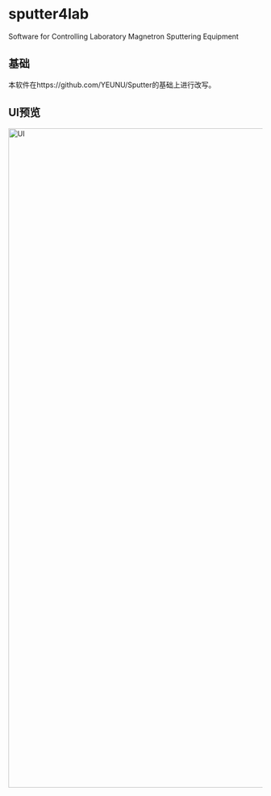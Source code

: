 # sputter4lab
Software for Controlling Laboratory Magnetron Sputtering Equipment



## 基础

本软件在https://github.com/YEUNU/Sputter的基础上进行改写。







## UI预览



<img width="1308" alt="UI" src="https://github.com/user-attachments/assets/0571d92f-3e5c-4572-a7b3-520bb3887808" />
